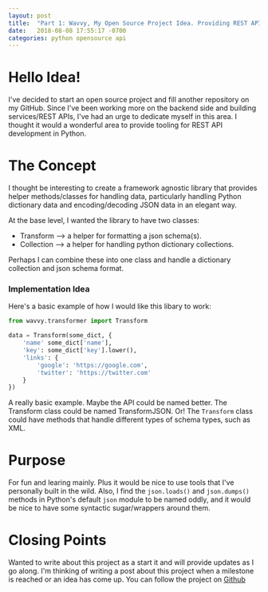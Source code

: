 ```yaml
---
layout: post
title:  "Part 1: Wavvy, My Open Source Project Idea. Providing REST API Helpers and Syntactic Sugar"
date:   2018-08-08 17:55:17 -0700
categories: python opensource api
---
```


# Hello Idea!

I've decided to start an open source project and fill another repository on my GitHub. Since I've been working more on the backend side and building services/REST APIs, I've had an urge to dedicate myself in this area. I thought it would a wonderful area to provide tooling for REST API development in Python.

# The Concept

I thought be interesting to create a framework agnostic library that provides helper methods/classes for handling data, particularly handling Python dictionary data and encoding/decoding JSON data in an elegant way. 

At the base level, I wanted the library to have two classes: 
- Transform  --> a helper for formatting a json schema(s).
- Collection --> a helper for handling python dictionary collections.

Perhaps I can combine these into one class and handle a dictionary collection and json schema format. 

### Implementation Idea

Here's a basic example of how I would like this libary to work:

```python
from wavvy.transformer import Transform

data = Transform(some_dict, {
    'name' some_dict['name'],
    'key': some_dict['key'].lower(),
    'links': {
        'google': 'https://google.com',
        'twitter': 'https://twitter.com'
    }
})
```

A really basic example. Maybe the API could be named better. The Transform class could be named TransformJSON. Or! The `Transform` class could have methods that handle different types of schema types, such as XML. 

# Purpose

For fun and learing mainly. Plus it would be nice to use tools that I've personally built in the wild. Also, I find the `json.loads()` and `json.dumps()` methods in Python's default `json` module to be named oddly, and it would be nice to have some syntactic sugar/wrappers around them.

# Closing Points

Wanted to write about this project as a start it and will provide updates as I go along. I'm thinking of writing a post about this project when a milestone is reached or an idea has come up. You can follow the project on [Github](https://github.com/tysweezy/wavvy)